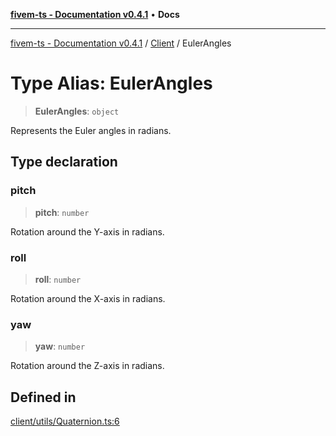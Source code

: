 [**fivem-ts - Documentation v0.4.1**](../../../README.md) • **Docs**

***

[fivem-ts - Documentation v0.4.1](../../../README.md) / [Client](../README.md) / EulerAngles

# Type Alias: EulerAngles

> **EulerAngles**: `object`

Represents the Euler angles in radians.

## Type declaration

### pitch

> **pitch**: `number`

Rotation around the Y-axis in radians.

### roll

> **roll**: `number`

Rotation around the X-axis in radians.

### yaw

> **yaw**: `number`

Rotation around the Z-axis in radians.

## Defined in

[client/utils/Quaternion.ts:6](https://github.com/Purpose-Dev/fivem-ts/blob/main/src/client/utils/Quaternion.ts#L6)
